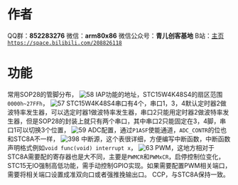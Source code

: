 ﻿# 作者
QQ群：**852283276**
微信：**arm80x86**
微信公众号：**青儿创客基地**
B站：[主页 `https://space.bilibili.com/208826118`](https://space.bilibili.com/208826118)

# 功能
常用SOP28的管脚分布，
![58](https://img-blog.csdnimg.cn/20210328185631386.PNG?x-oss-process=image/watermark,type_ZmFuZ3poZW5naGVpdGk,shadow_10,text_aHR0cHM6Ly9ibG9nLmNzZG4ubmV0L1podV9aaHVfMjAwOQ==,size_16,color_FFFFFF,t_70)
IAP功能的地址，STC15W4K48S4的扇区范围`0000h~27FFh`，
![57](https://img-blog.csdnimg.cn/20210328181147798.png?x-oss-process=image/watermark,type_ZmFuZ3poZW5naGVpdGk,shadow_10,text_aHR0cHM6Ly9ibG9nLmNzZG4ubmV0L1podV9aaHVfMjAwOQ==,size_16,color_FFFFFF,t_70)
STC15W4K48S4串口有4个，串口1，3，4默认定时器2做波特率发生器，可以选定时器1做波特率发生器，串口2只能用定时器2做波特率发生器，但是SOP28的封装上就只有两个串口，其中串口2只能固定在3，4脚，串口1可以切换3个位置，
![59](https://img-blog.csdnimg.cn/20210328185945285.png?x-oss-process=image/watermark,type_ZmFuZ3poZW5naGVpdGk,shadow_10,text_aHR0cHM6Ly9ibG9nLmNzZG4ubmV0L1podV9aaHVfMjAwOQ==,size_16,color_FFFFFF,t_70)
ADC配置，通过`P1ASF`使能通道，`ADC_CONTR`的位也和STC8A不一样，
![398](https://img-blog.csdnimg.cn/2021040617005223.png?x-oss-process=image/watermark,type_ZmFuZ3poZW5naGVpdGk,shadow_10,text_aHR0cHM6Ly9ibG9nLmNzZG4ubmV0L1podV9aaHVfMjAwOQ==,size_16,color_FFFFFF,t_70)
中断源，这个表很详细，方便编写中断函数，中断函数声明格式例如`void func(void) interrupt x`，
![63](https://img-blog.csdnimg.cn/20210421010707993.png?x-oss-process=image/watermark,type_ZmFuZ3poZW5naGVpdGk,shadow_10,text_aHR0cHM6Ly9ibG9nLmNzZG4ubmV0L1podV9aaHVfMjAwOQ==,size_16,color_FFFFFF,t_70)
PWM，这地方相对于STC8A需要配的寄存器也是大不同，主要是`PWMCR`和`PWMxCR`，启停控制位变化，STC15无IO强制高低功能，需手动控制GPIO实现。如果需要配置PWM相关端口，需要将相关端口设置成准双向口或者强推挽输出口。
CCP，与STC8A保持一致。


